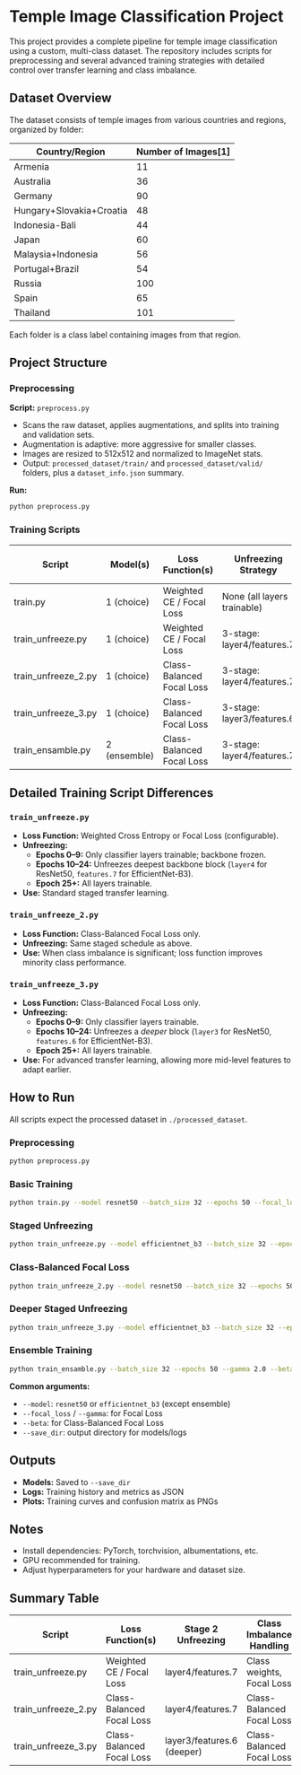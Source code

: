 # Temple Image Classification Project

This project provides a complete pipeline for temple image classification using a custom, multi-class dataset. The repository includes scripts for preprocessing and several advanced training strategies with detailed control over transfer learning and class imbalance.

## Dataset Overview

The dataset consists of temple images from various countries and regions, organized by folder:

| Country/Region                | Number of Images[1] |
|-------------------------------|---------------------|
| Armenia                       | 11                  |
| Australia                     | 36                  |
| Germany                       | 90                  |
| Hungary+Slovakia+Croatia      | 48                  |
| Indonesia-Bali                | 44                  |
| Japan                         | 60                  |
| Malaysia+Indonesia            | 56                  |
| Portugal+Brazil               | 54                  |
| Russia                        | 100                 |
| Spain                         | 65                  |
| Thailand                      | 101                 |

Each folder is a class label containing images from that region.

## Project Structure

### Preprocessing

**Script:** `preprocess.py`

- Scans the raw dataset, applies augmentations, and splits into training and validation sets.
- Augmentation is adaptive: more aggressive for smaller classes.
- Images are resized to 512x512 and normalized to ImageNet stats.
- Output: `processed_dataset/train/` and `processed_dataset/valid/` folders, plus a `dataset_info.json` summary.

**Run:**
```bash
python preprocess.py
```

### Training Scripts

| Script                | Model(s)           | Loss Function(s)             | Unfreezing Strategy           | Class Imbalance Handling           | Notes                        |
|-----------------------|--------------------|------------------------------|-------------------------------|------------------------------------|------------------------------|
| train.py              | 1 (choice)         | Weighted CE / Focal Loss     | None (all layers trainable)   | Class weights, Focal Loss          | Simple baseline              |
| train_unfreeze.py     | 1 (choice)         | Weighted CE / Focal Loss     | 3-stage: layer4/features.7    | Class weights, Focal Loss          | Staged unfreezing            |
| train_unfreeze_2.py   | 1 (choice)         | Class-Balanced Focal Loss    | 3-stage: layer4/features.7    | Class-Balanced Focal Loss          | For imbalanced data          |
| train_unfreeze_3.py   | 1 (choice)         | Class-Balanced Focal Loss    | 3-stage: layer3/features.6    | Class-Balanced Focal Loss          | Deeper staged unfreezing     |
| train_ensamble.py     | 2 (ensemble)       | Class-Balanced Focal Loss    | 3-stage: layer4/features.7    | Class-Balanced Focal Loss          | Ensemble of two models       |

## Detailed Training Script Differences

### `train_unfreeze.py`
- **Loss Function:** Weighted Cross Entropy or Focal Loss (configurable).
- **Unfreezing:**  
  - **Epochs 0–9:** Only classifier layers trainable; backbone frozen.
  - **Epochs 10–24:** Unfreezes deepest backbone block (`layer4` for ResNet50, `features.7` for EfficientNet-B3).
  - **Epoch 25+:** All layers trainable.
- **Use:** Standard staged transfer learning.

### `train_unfreeze_2.py`
- **Loss Function:** Class-Balanced Focal Loss only.
- **Unfreezing:** Same staged schedule as above.
- **Use:** When class imbalance is significant; loss function improves minority class performance.

### `train_unfreeze_3.py`
- **Loss Function:** Class-Balanced Focal Loss only.
- **Unfreezing:**  
  - **Epochs 0–9:** Only classifier layers trainable.
  - **Epochs 10–24:** Unfreezes a *deeper* block (`layer3` for ResNet50, `features.6` for EfficientNet-B3).
  - **Epoch 25+:** All layers trainable.
- **Use:** For advanced transfer learning, allowing more mid-level features to adapt earlier.

## How to Run

All scripts expect the processed dataset in `./processed_dataset`.

### Preprocessing
```bash
python preprocess.py
```

### Basic Training
```bash
python train.py --model resnet50 --batch_size 32 --epochs 50 --focal_loss --gamma 2.0
```

### Staged Unfreezing
```bash
python train_unfreeze.py --model efficientnet_b3 --batch_size 32 --epochs 50 --focal_loss --gamma 2.0
```

### Class-Balanced Focal Loss
```bash
python train_unfreeze_2.py --model resnet50 --batch_size 32 --epochs 50 --gamma 2.0 --beta 0.9999
```

### Deeper Staged Unfreezing
```bash
python train_unfreeze_3.py --model efficientnet_b3 --batch_size 32 --epochs 50 --gamma 2.0 --beta 0.9999
```

### Ensemble Training
```bash
python train_ensamble.py --batch_size 32 --epochs 50 --gamma 2.0 --beta 0.9999
```

**Common arguments:**
- `--model`: `resnet50` or `efficientnet_b3` (except ensemble)
- `--focal_loss` / `--gamma`: for Focal Loss
- `--beta`: for Class-Balanced Focal Loss
- `--save_dir`: output directory for models/logs

## Outputs

- **Models:** Saved to `--save_dir`
- **Logs:** Training history and metrics as JSON
- **Plots:** Training curves and confusion matrix as PNGs

## Notes

- Install dependencies: PyTorch, torchvision, albumentations, etc.
- GPU recommended for training.
- Adjust hyperparameters for your hardware and dataset size.

## Summary Table

| Script                | Loss Function(s)           | Stage 2 Unfreezing         | Class Imbalance Handling     | Recommended Use                  |
|-----------------------|---------------------------|----------------------------|-----------------------------|----------------------------------|
| train_unfreeze.py     | Weighted CE / Focal Loss  | layer4/features.7          | Class weights, Focal Loss   | Standard staged unfreezing       |
| train_unfreeze_2.py   | Class-Balanced Focal Loss | layer4/features.7          | Class-Balanced Focal Loss   | Imbalanced data                  |
| train_unfreeze_3.py   | Class-Balanced Focal Loss | layer3/features.6 (deeper) | Class-Balanced Focal Loss   | Advanced staged unfreezing       |
